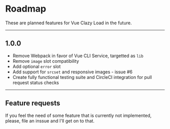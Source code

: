 # Roadmap

These are planned features for Vue Clazy Load in the future.

---

## 1.0.0

- Remove Webpack in favor of Vue CLI Service, targetted as `lib`
- Remove `image` slot compatibility
- Add optional `error` slot
- Add support for `srcset` and responsive images - issue #6
- Create fully functional testing suite and CircleCI integration for pull request status checks

---

## Feature requests

If you feel the need of some feature that is currently not implemented, please, file an inssue and I'll get on to that.
